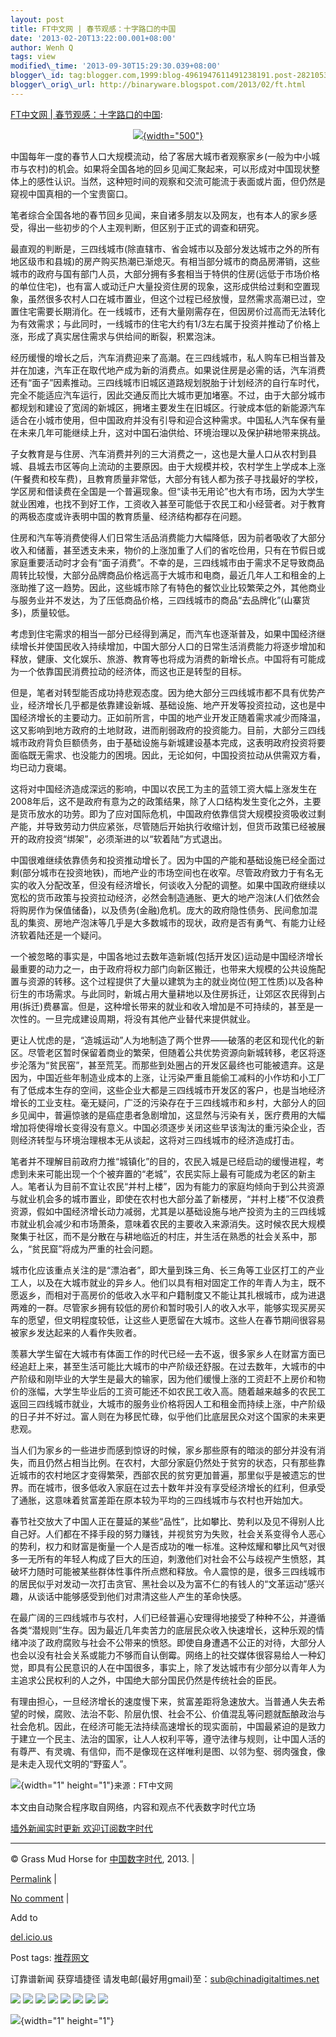 ```yaml
--- 
layout: post 
title: FT中文网 | 春节观感：十字路口的中国 
date: '2013-02-20T13:22:00.001+08:00' 
author: Wenh Q
tags: view
modified\_time: '2013-09-30T15:29:30.039+08:00' 
blogger\_id: tag:blogger.com,1999:blog-4961947611491238191.post-2821053783125478640
blogger\_orig\_url: http://binaryware.blogspot.com/2013/02/ft.html
---
```

[FT中文网 |
春节观感：十字路口的中国](http://feedproxy.google.com/~r/chinagfwblog/~3/3Kg1tAdLIF4/):

<div style="text-align: center;">

[![](https://meilizhongguo.biz/chinese/files/2013/02/40-01.jpg){width="500"}](https://meilizhongguo.biz/chinese/2013/02/%e5%a2%99%e5%a4%96%e6%a5%bc-%e6%98%a5%e8%8a%82%e8%a7%82%e6%84%9f%ef%bc%9a%e5%8d%81%e5%ad%97%e8%b7%af%e5%8f%a3%e7%9a%84%e4%b8%ad%e5%9b%bd/40-01/)

</div>

中国每年一度的春节人口大规模流动，给了客居大城市者观察家乡(一般为中小城市与农村)的机会。如果将全国各地的回乡见闻汇聚起来，可以形成对中国现状整体上的感性认识。当然，这种短时间的观察和交流可能流于表面或片面，但仍然是窥视中国真相的一个宝贵窗口。

笔者综合全国各地的春节回乡见闻，来自诸多朋友以及网友，也有本人的家乡感受，得出一些初步的个人主观判断，但区别于正式的调查和研究。

最直观的判断是，三四线城市(除直辖市、省会城市以及部分发达城市之外的所有地区级市和县城)的房产购买热潮已渐熄灭。有相当部分城市的商品房滞销，这些城市的政府与国有部门人员，大部分拥有多套相当于特供的住房(远低于市场价格的单位住宅)，也有富人或动迁户大量投资住房的现象，这形成供给过剩和空置现象，虽然很多农村人口在城市置业，但这个过程已经放慢，显然需求高潮已过，空置住宅需要长期消化。在一线城市，还有大量刚需存在，但因房价过高而无法转化为有效需求；与此同时，一线城市的住宅大约有1/3左右属于投资并推动了价格上涨，形成了真实居住需求与供给间的断裂，积累泡沫。

经历缓慢的增长之后，汽车消费迎来了高潮。在三四线城市，私人购车已相当普及并在加速，汽车正在取代地产成为新的消费点。如果说住房是必需的话，汽车消费还有“面子”因素推动。三四线城市旧城区道路规划脱胎于计划经济的自行车时代，完全不能适应汽车运行，因此交通反而比大城市更加堵塞。不过，由于大部分城市都规划和建设了宽阔的新城区，拥堵主要发生在旧城区。行驶成本低的新能源汽车适合在小城市使用，但中国政府并没有引导和迎合这种需求。中国私人汽车保有量在未来几年可能继续上升，这对中国石油供给、环境治理以及保护耕地带来挑战。

子女教育是与住房、汽车消费并列的三大消费之一，这也是大量人口从农村到县城、县城去市区等向上流动的主要原因。由于大规模并校，农村学生上学成本上涨(午餐费和校车费)，且教育质量非常低，大部分有钱人都为孩子寻找最好的学校，学区房和借读费在全国是一个普遍现象。但“读书无用论”也大有市场，因为大学生就业困难，也找不到好工作，工资收入甚至可能低于农民工和小经营者。对于教育的两极态度或许表明中国的教育质量、经济结构都存在问题。

住房和汽车等消费使得人们日常生活品消费能力大幅降低，因为前者吸收了大部分收入和储蓄，甚至透支未来，物价的上涨加重了人们的省吃俭用，只有在节假日或家庭重要活动时才会有“面子消费”。不幸的是，三四线城市由于需求不足导致商品周转比较慢，大部分品牌商品价格远高于大城市和电商，最近几年人工和租金的上涨助推了这一趋势。因此，这些城市除了有特色的餐饮业比较繁荣之外，其他商业与服务业并不发达，为了压低商品价格，三四线城市的商品“去品牌化”(山寨货多)，质量较低。

考虑到住宅需求的相当一部分已经得到满足，而汽车也逐渐普及，如果中国经济继续增长并使国民收入持续增加，中国大部分人口的日常生活消费能力将逐步增加和释放，健康、文化娱乐、旅游、教育等也将成为消费的新增长点。中国将有可能成为一个依靠国民消费拉动的经济体，而这也正是转型的目标。

但是，笔者对转型能否成功持悲观态度。因为绝大部分三四线城市都不具有优势产业，经济增长几乎都是依靠建设新城、基础设施、地产开发等投资拉动，这也是中国经济增长的主要动力。正如前所言，中国的地产业开发正随着需求减少而降温，这又影响到地方政府的土地财政，进而削弱政府的投资能力。目前，大部分三四线城市政府背负巨额债务，由于基础设施与新城建设基本完成，这表明政府投资将要面临既无需求、也没能力的困境。因此，无论如何，中国投资拉动从供需双方看，均已动力衰竭。

这将对中国经济造成深远的影响，中国以农民工为主的蓝领工资大幅上涨发生在2008年后，这不是政府有意为之的政策结果，除了人口结构发生变化之外，主要是货币放水的功劳。即为了应对国际危机，中国政府依靠信贷大规模投资吸收过剩产能，并导致劳动力供应紧张，尽管随后开始执行收缩计划，但货币政策已经被展开的政府投资“绑架”，必须渐进的以“软着陆”方式退出。

中国很难继续依靠债务和投资推动增长了。因为中国的产能和基础设施已经全面过剩(部分城市在投资地铁)，而地产业的市场空间也在收窄。尽管政府致力于有名无实的收入分配改革，但没有经济增长，何谈收入分配的调整。如果中国政府继续以宽松的货币政策与投资拉动经济，必然会制造通胀、更大的地产泡沫(人们依然会将购房作为保值储备)，以及债务(金融)危机。庞大的政府隐性债务、民间愈加混乱的集资、房地产泡沫等几乎是大多数城市的现状，政府是否有勇气、有能力让经济软着陆还是一个疑问。

一个被忽略的事实是，中国各地过去数年造新城(包括开发区)运动是中国经济增长最重要的动力之一，由于政府将权力部门向新区搬迁，也带来大规模的公共设施配置与资源的转移。这个过程提供了大量以建筑为主的就业岗位(短工性质)以及各种衍生的市场需求。与此同时，新城占用大量耕地以及住房拆迁，让郊区农民得到占用(拆迁)费暴富。但是，这种增长带来的就业和收入增加是不可持续的，甚至是一次性的。一旦完成建设周期，将没有其他产业替代来提供就业。

更让人忧虑的是，“造城运动”人为地制造了两个世界——破落的老区和现代化的新区。尽管老区暂时保留着商业的繁荣，但随着公共优势资源向新城转移，老区将逐步沦落为“贫民窑”，甚至荒芜。而那些到处圈占的开发区最终也可能被遗弃。这是因为，中国近些年制造业成本的上涨，让污染严重且能偷工减料的小作坊和小工厂有了低成本生存的空间，这些企业大都是三四线城市开发区的客户，也是当地经济增长的工业支柱。毫无疑问，广泛的污染存在于三四线城市和乡村，大部分人的回乡见闻中，普遍惊骇的是癌症患者急剧增加，这显然与污染有关，医疗费用的大幅增加将使得增长变得没有意义。中国必须逐步关闭这些早该淘汰的重污染企业，否则经济转型与环境治理根本无从谈起，这将对三四线城市的经济造成打击。

笔者并不理解目前政府力推“城镇化”的目的，农民入城是已经启动的缓慢进程，考虑到未来可能出现一个个被弃置的“老城”，农民实际上最有可能成为老区的新主人。笔者认为目前不宜让农民“并村上楼”，因为有能力的家庭均倾向于到公共资源与就业机会多的城市置业，即使在农村也大部分盖了新楼房，“并村上楼”不仅浪费资源，假如中国经济增长动力减弱，尤其是以基础设施与地产投资为主的三四线城市就业机会减少和市场萧条，意味着农民的主要收入来源消失。这时候农民大规模聚集于社区，而不是分散在与耕地临近的村庄，并生活在熟悉的社会关系中，那么，“贫民窟”将成为严重的社会问题。

城市化应该重点关注的是“漂泊者”，即大量到珠三角、长三角等工业区打工的产业工人，以及在大城市就业的异乡人。他们以具有相对固定工作的年青人为主，既不愿返乡，而相对于高房价的低收入水平和户籍制度又不能让其扎根城市，成为进退两难的一群。尽管家乡拥有较低的房价和暂时吸引人的收入水平，能够实现买房买车的愿望，但文明程度较低，让这些人更愿留在大城市。这些人在春节期间很容易被家乡发达起来的人看作失败者。

羡慕大学生留在大城市有体面工作的时代已经一去不返，很多家乡人在财富方面已经追赶上来，甚至生活可能比大城市的中产阶级还舒服。在过去数年，大城市的中产阶级和刚毕业的大学生是最大的输家，因为他们缓慢上涨的工资赶不上房价和物价的涨幅，大学生毕业后的工资可能还不如农民工收入高。随着越来越多的农民工返回三四线城市就业，大城市的服务业价格将因人工和租金而持续上涨，中产阶级的日子并不好过。富人则在为移民忙碌，似乎他们比底层民众对这个国家的未来更悲观。

当人们为家乡的一些进步而感到惊讶的时候，家乡那些原有的暗淡的部分并没有消失，而且仍然占相当比例。在农村，大部分家庭仍然处于贫穷的状态，只有那些靠近城市的农村地区才变得繁荣，西部农民的贫穷更加普遍，那里似乎是被遗忘的世界。而在城市，很多低收入家庭在过去十数年并没有享受经济增长的红利，但承受了通胀，这意味着贫富差距在原本较为平均的三四线城市与农村也开始加大。

春节社交放大了中国人正在蔓延的某些“品性”，比如攀比、势利以及见不得别人比自己好。人们都在不择手段的努力赚钱，并视贫穷为失败，社会关系变得令人恶心的势利，权力和财富是衡量一个人是否成功的唯一标准。这种炫耀和攀比风气对很多一无所有的年轻人构成了巨大的压迫，刺激他们对社会不公与歧视产生愤怒，其破坏力随时可能被某些群体性事件所点燃和释放。令人震惊的是，很多三四线城市的居民似乎对发动一次打击贪官、黑社会以及为富不仁的有钱人的“文革运动”感兴趣，从谈话中能够感受到他们对肃清这些人产生的革命快感。

在最广阔的三四线城市与农村，人们已经普遍心安理得地接受了种种不公，并遵循各类“潜规则”生存。因为最近几年卖苦力的底层民众收入快速增长，这种乐观的情绪冲淡了政府腐败与社会不公带来的愤怒。即使自身遭遇不公正的对待，大部分人也会以没有社会关系或能力不够而自认倒霉。网络上的社交媒体很容易给人一种幻觉，即具有公民意识的人在中国很多，事实上，除了发达城市有少部分以青年人为主追求公民权利的人之外，中国绝大部分国民仍然是传统社会的臣民。

有理由担心，一旦经济增长的速度慢下来，贫富差距将急速放大。当普通人失去希望的时候，腐败、法治不彰、阶层仇恨、社会不公、价值混乱等问题就酝酿政治与社会危机。因此，在经济可能无法持续高速增长的现实面前，中国最紧迫的是致力于建立一个民主、法治的国家，让人人权利平等，遵守法律与规则，让中国人活的有尊严、有灵魂、有信仰，而不是像现在这样唯利是图、以邻为壑、弱肉强食，像是未走入现代文明的“野蛮人”。

![](http://feeds.feedburner.com/~r/letscorp/aDmw/~4/7hTsIhmycVc){width="1"
height="1"}<span
style="font-size: 13px; line-height: 19px;">来源：FT中文网</span>

本文由自动聚合程序取自网络，内容和观点不代表数字时代立场

[墙外新闻实时更新 欢迎订阅数字时代](http://eepurl.com/msuvD)




------------------------------------------------------------------------

© Grass Mud Horse for [中国数字时代](https://meilizhongguo.biz/chinese),
2013. |

[Permalink](https://meilizhongguo.biz/chinese/2013/02/%e5%a2%99%e5%a4%96%e6%a5%bc-%e6%98%a5%e8%8a%82%e8%a7%82%e6%84%9f%ef%bc%9a%e5%8d%81%e5%ad%97%e8%b7%af%e5%8f%a3%e7%9a%84%e4%b8%ad%e5%9b%bd/)
|

[No
comment](https://meilizhongguo.biz/chinese/2013/02/%e5%a2%99%e5%a4%96%e6%a5%bc-%e6%98%a5%e8%8a%82%e8%a7%82%e6%84%9f%ef%bc%9a%e5%8d%81%e5%ad%97%e8%b7%af%e5%8f%a3%e7%9a%84%e4%b8%ad%e5%9b%bd/#comments)
|

Add to

[del.icio.us](http://del.icio.us/post?url=https://meilizhongguo.biz/chinese/2013/02/%e5%a2%99%e5%a4%96%e6%a5%bc-%e6%98%a5%e8%8a%82%e8%a7%82%e6%84%9f%ef%bc%9a%e5%8d%81%e5%ad%97%e8%b7%af%e5%8f%a3%e7%9a%84%e4%b8%ad%e5%9b%bd/&title=FT%E4%B8%AD%E6%96%87%E7%BD%91%20%7C%20%E6%98%A5%E8%8A%82%E8%A7%82%E6%84%9F%EF%BC%9A%E5%8D%81%E5%AD%97%E8%B7%AF%E5%8F%A3%E7%9A%84%E4%B8%AD%E5%9B%BD)





Post tags:
[推荐网文](https://meilizhongguo.biz/chinese/tag/%e6%8e%a8%e8%8d%90%e7%bd%91%e6%96%87/?category=18271)



订靠谱新闻 获穿墙捷径
请发电邮(最好用gmail)至：sub@chinadigitaltimes.net





<div>

[![](http://feeds.feedburner.com/~ff/chinagfwblog?d=yIl2AUoC8zA)](http://feeds.feedburner.com/~ff/chinagfwblog?a=3Kg1tAdLIF4:11-NHyW0VGc:yIl2AUoC8zA)
[![](http://feeds.feedburner.com/~ff/chinagfwblog?i=3Kg1tAdLIF4:11-NHyW0VGc:-BTjWOF_DHI)](http://feeds.feedburner.com/~ff/chinagfwblog?a=3Kg1tAdLIF4:11-NHyW0VGc:-BTjWOF_DHI)
[![](http://feeds.feedburner.com/~ff/chinagfwblog?i=3Kg1tAdLIF4:11-NHyW0VGc:F7zBnMyn0Lo)](http://feeds.feedburner.com/~ff/chinagfwblog?a=3Kg1tAdLIF4:11-NHyW0VGc:F7zBnMyn0Lo)
[![](http://feeds.feedburner.com/~ff/chinagfwblog?i=3Kg1tAdLIF4:11-NHyW0VGc:V_sGLiPBpWU)](http://feeds.feedburner.com/~ff/chinagfwblog?a=3Kg1tAdLIF4:11-NHyW0VGc:V_sGLiPBpWU)
[![](http://feeds.feedburner.com/~ff/chinagfwblog?d=qj6IDK7rITs)](http://feeds.feedburner.com/~ff/chinagfwblog?a=3Kg1tAdLIF4:11-NHyW0VGc:qj6IDK7rITs)
[![](http://feeds.feedburner.com/~ff/chinagfwblog?d=l6gmwiTKsz0)](http://feeds.feedburner.com/~ff/chinagfwblog?a=3Kg1tAdLIF4:11-NHyW0VGc:l6gmwiTKsz0)
[![](http://feeds.feedburner.com/~ff/chinagfwblog?i=3Kg1tAdLIF4:11-NHyW0VGc:gIN9vFwOqvQ)](http://feeds.feedburner.com/~ff/chinagfwblog?a=3Kg1tAdLIF4:11-NHyW0VGc:gIN9vFwOqvQ)
[![](http://feeds.feedburner.com/~ff/chinagfwblog?d=TzevzKxY174)](http://feeds.feedburner.com/~ff/chinagfwblog?a=3Kg1tAdLIF4:11-NHyW0VGc:TzevzKxY174)

</div>

![](http://feeds.feedburner.com/~r/chinagfwblog/~4/3Kg1tAdLIF4){width="1"
height="1"}
